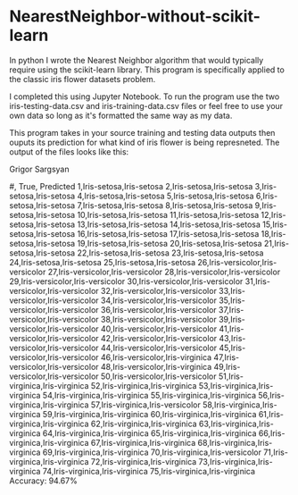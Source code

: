 # NearestNeighbor-without-scikit-learn
In python I wrote the Nearest Neighbor algorithm that would typically require using the scikit-learn
library. This program is specifically applied to the classic iris flower datasets problem.

I completed this using Jupyter Notebook. To run the program use the two iris-testing-data.csv and iris-training-data.csv files or feel 
free to use your own data so long as it's formatted the same way as my data.

This program takes in your source training and testing data outputs then ouputs its prediction for what kind of iris flower is being represneted. The output of the files looks like this: 

Grigor Sargsyan

#, True, Predicted
1,Iris-setosa,Iris-setosa
2,Iris-setosa,Iris-setosa
3,Iris-setosa,Iris-setosa
4,Iris-setosa,Iris-setosa
5,Iris-setosa,Iris-setosa
6,Iris-setosa,Iris-setosa
7,Iris-setosa,Iris-setosa
8,Iris-setosa,Iris-setosa
9,Iris-setosa,Iris-setosa
10,Iris-setosa,Iris-setosa
11,Iris-setosa,Iris-setosa
12,Iris-setosa,Iris-setosa
13,Iris-setosa,Iris-setosa
14,Iris-setosa,Iris-setosa
15,Iris-setosa,Iris-setosa
16,Iris-setosa,Iris-setosa
17,Iris-setosa,Iris-setosa
18,Iris-setosa,Iris-setosa
19,Iris-setosa,Iris-setosa
20,Iris-setosa,Iris-setosa
21,Iris-setosa,Iris-setosa
22,Iris-setosa,Iris-setosa
23,Iris-setosa,Iris-setosa
24,Iris-setosa,Iris-setosa
25,Iris-setosa,Iris-setosa
26,Iris-versicolor,Iris-versicolor
27,Iris-versicolor,Iris-versicolor
28,Iris-versicolor,Iris-versicolor
29,Iris-versicolor,Iris-versicolor
30,Iris-versicolor,Iris-versicolor
31,Iris-versicolor,Iris-versicolor
32,Iris-versicolor,Iris-versicolor
33,Iris-versicolor,Iris-versicolor
34,Iris-versicolor,Iris-versicolor
35,Iris-versicolor,Iris-versicolor
36,Iris-versicolor,Iris-versicolor
37,Iris-versicolor,Iris-versicolor
38,Iris-versicolor,Iris-versicolor
39,Iris-versicolor,Iris-versicolor
40,Iris-versicolor,Iris-versicolor
41,Iris-versicolor,Iris-versicolor
42,Iris-versicolor,Iris-versicolor
43,Iris-versicolor,Iris-versicolor
44,Iris-versicolor,Iris-versicolor
45,Iris-versicolor,Iris-versicolor
46,Iris-versicolor,Iris-virginica
47,Iris-versicolor,Iris-versicolor
48,Iris-versicolor,Iris-virginica
49,Iris-versicolor,Iris-versicolor
50,Iris-versicolor,Iris-versicolor
51,Iris-virginica,Iris-virginica
52,Iris-virginica,Iris-virginica
53,Iris-virginica,Iris-virginica
54,Iris-virginica,Iris-virginica
55,Iris-virginica,Iris-virginica
56,Iris-virginica,Iris-virginica
57,Iris-virginica,Iris-versicolor
58,Iris-virginica,Iris-virginica
59,Iris-virginica,Iris-virginica
60,Iris-virginica,Iris-virginica
61,Iris-virginica,Iris-virginica
62,Iris-virginica,Iris-virginica
63,Iris-virginica,Iris-virginica
64,Iris-virginica,Iris-virginica
65,Iris-virginica,Iris-virginica
66,Iris-virginica,Iris-virginica
67,Iris-virginica,Iris-virginica
68,Iris-virginica,Iris-virginica
69,Iris-virginica,Iris-virginica
70,Iris-virginica,Iris-versicolor
71,Iris-virginica,Iris-virginica
72,Iris-virginica,Iris-virginica
73,Iris-virginica,Iris-virginica
74,Iris-virginica,Iris-virginica
75,Iris-virginica,Iris-virginica
Accuracy: 94.67%
